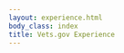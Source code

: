 ```yaml
---
layout: experience.html
body_class: index
title: Vets.gov Experience
---
```

<!-- All the content here had to be moved to experience.html because the post.path 
attribute that is added by the permalinks plugin is not available here see build.js for details -->
